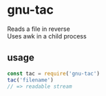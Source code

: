 # gnu-tac
Reads a file in reverse  
Uses awk in a child process
## usage
```js
const tac = require('gnu-tac')
tac('filename')
// => readable stream
```
